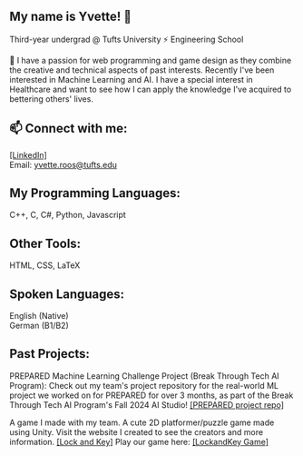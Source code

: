 ## My name is Yvette! 👋 

Third-year undergrad @ Tufts University ⚡ Engineering School   

🌱 I have a passion for web programming and game design as they combine the creative and technical aspects of past interests. Recently I've been interested in Machine Learning and AI. I have a special interest in Healthcare and want to see how I can apply the knowledge I've acquired to bettering others' lives.
 
## 📫 Connect with me:
[[LinkedIn]](www.linkedin.com/in/yvette-roos)   
Email: yvette.roos@tufts.edu   

## My Programming Languages:  
C++, C, C#, Python, Javascript

## Other Tools:
HTML, CSS, LaTeX

## Spoken Languages:
English (Native)  
German (B1/B2)  

## Past Projects:
PREPARED Machine Learning Challenge Project (Break Through Tech AI Program): Check out my team's project repository for the real-world ML project we worked on for PREPARED for over 3 months, as part of the Break Through Tech AI Program's Fall 2024 AI Studio! [[PREPARED project repo]](https://github.com/PREPARED-AI-Studio-Project/PREPARED-Project.git)

A game I made with my team. A cute 2D platformer/puzzle game made using Unity. Visit the website I created to see the creators and more information. [[Lock and Key]](https://github.com/yvette-m/LockandKeySite.git) Play our game here: [[LockandKey Game]](https://lock-and-key.itch.io/lock-and-key)
<!--
**yvette-m/yvette-m** is a ✨ _special_ ✨ repository because its `README.md` (this file) appears on your GitHub profile.

Here are some ideas to get you started:

- 🔭 I’m currently working on ...
- 🌱 I’m currently learning ...
- 👯 I’m looking to collaborate on ...
- 🤔 I’m looking for help with ...
- 💬 Ask me about ...
- 📫 How to reach me: ...
- 😄 Pronouns: ...
- ⚡ Fun fact: ...
-->
